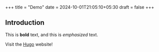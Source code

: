 +++
title = "Demo"
date = 2024-10-01T21:05:10+05:30
draft = false
+++

## Introduction

This is **bold** text, and this is _emphasized_ text.

Visit the [Hugo](https://gohugo.io) website!

